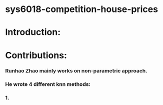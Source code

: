 # sys6018-competition-house-prices

# Introduction:
# 


# Contributions:
### Runhao Zhao mainly works on non-parametric approach. 
### He wrote 4 different knn methods: 
### 1. 

